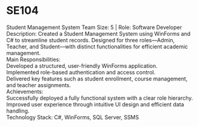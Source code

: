 # SE104
Student Management System 
Team Size: 5 | Role: Software Developer <br>
Description: Created a Student Management System using WinForms and C# to streamline student records. Designed for three roles—Admin, Teacher, and Student—with distinct functionalities for efficient academic management.<br>
Main Responsibilities:<br>
Developed a structured, user-friendly WinForms application.<br>
Implemented role-based authentication and access control.<br>
Delivered key features such as student enrollment, course management, and teacher assignments.<br>
Achievements:<br>
Successfully deployed a fully functional system with a clear role hierarchy.<br>
Improved user experience through intuitive UI design and efficient data handling.<br>
Technology Stack: C#, WinForms, SQL Server, SSMS<br>
